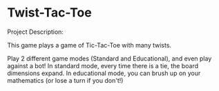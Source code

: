 # Twist-Tac-Toe

Project Description:

This game plays a game of Tic-Tac-Toe with many twists.

Play 2 different game modes (Standard and Educational), and even play against a bot!
In standard mode, every time there is a tie, the board dimensions expand.
In educational mode, you can brush up on your mathematics (or lose a turn if you don't!)
